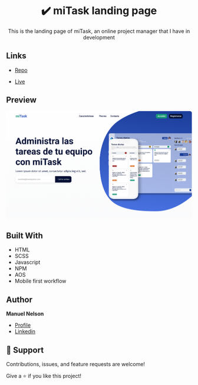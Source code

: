 

<h1 align="center">✔️ miTask landing page</h1>

<p align="center">This is the landing page of miTask, an online project manager that I have in development</p>

## Links

- [Repo](https://github.com/ManuelNelson7/miTask-web)

- [Live](http://mitask.com.ar/)

## Preview

![](/screenshot.png)

## Built With

- HTML
- SCSS
- Javascript
- NPM
- AOS
- Mobile first workflow

## Author

**Manuel Nelson**

- [Profile](https://github.com/ManuelNelson7 "Manuel Nelson")
- [Linkedin](https://www.linkedin.com/in/manuelnelson7/ "Hi!")

## 🤝 Support

Contributions, issues, and feature requests are welcome!

Give a ⭐️ if you like this project!
